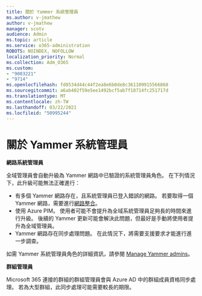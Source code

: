 ```yaml
---
title: 關於 Yammer 系統管理員
ms.author: v-jmathew
author: v-jmathew
manager: scotv
audience: Admin
ms.topic: article
ms.service: o365-administration
ROBOTS: NOINDEX, NOFOLLOW
localization_priority: Normal
ms.collection: Adm_O365
ms.custom:
- "9003221"
- "9714"
ms.openlocfilehash: fd8534d44c44f2ea8e6b0de8c361109915566868
ms.sourcegitcommit: a6ab402f59e5ee1492bcf5ab7f18714fc251717d
ms.translationtype: MT
ms.contentlocale: zh-TW
ms.lasthandoff: 03/22/2021
ms.locfileid: "50995244"
---
```

# <a name="about-yammer-admins"></a>關於 Yammer 系統管理員

**網路系統管理員**

全域管理員會自動升級為 Yammer 網路中已驗證的系統管理員角色。 在下列情況下，此升級可能無法正確進行：

- 有多個 Yammer 網路存在，且系統管理員已登入錯誤的網路。 若要取得一個 Yammer 網路，需要進行[網路整合](https://docs.microsoft.com/yammer/configure-your-yammer-network/consolidate-multiple-yammer-networks)。
- 使用 Azure PIM。 使用者可能不會提升為全域系統管理員足夠長的時間來進行升級。 後續的 Yammer 更新可能會解決此問題，但最好是手動將使用者提升為全域管理員。
- Yammer 網路存在同步處理問題。 在此情況下，將需要支援要求才能進行進一步調查。

如需 Yammer 系統管理員角色的詳細資訊，請參閱 [Manage Yammer admins](https://docs.microsoft.com/yammer/manage-yammer-users/manage-yammer-admins)。

**群組管理員**

Microsoft 365 連接的群組的群組管理員會與 Azure AD 中的群組成員資格同步處理。 若為大型群組，此同步處理可能需要較長的期限。
